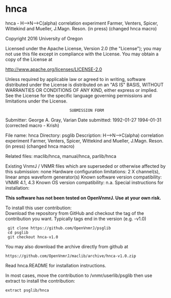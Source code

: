 # hnca
 hnca - H-->N-->C(alpha) correlation experiment Farmer, Venters, Spicer,
 Wittekind and Mueller, J.Magn. Reson. (in press) (changed hnca macro)

 Copyright 2016 University of Oregon

 Licensed under the Apache License, Version 2.0 (the "License");
 you may not use this file except in compliance with the License.
 You may obtain a copy of the License at

   http://www.apache.org/licenses/LICENSE-2.0

 Unless required by applicable law or agreed to in writing, software
 distributed under the License is distributed on an "AS IS" BASIS,
 WITHOUT WARRANTIES OR CONDITIONS OF ANY KIND, either express or implied.
 See the License for the specific language governing permissions and
 limitations under the License.

                                SUBMISSION FORM

Submitter:      George A. Gray, Varian
Date submitted: 1992-01-27
                1994-01-31 (corrected macro - Krish)

File name:      hnca
Directory:      psglib
Description:    H-->N-->C(alpha) correlation experiment
                Farmer, Venters, Spicer, Wittekind and Mueller, J.Magn. Reson.
                (in press) (changed hnca macro)

Related files:  maclib/hnca, manual/hnca, parlib/hnca

Existing VnmrJ / VNMR files which are superseded or
otherwise affected by this submission:  none
Hardware configuration limitations:     2 X channel(s), linear amps
                                        waveform generator(s)
Known software version compatibility:   VNMR 4.1, 4.3
Known OS version compatibility:         n.a.
Special instructions for installation:

**This software has not been tested on OpenVnmrJ. Use at your own risk.**

To install this user contribution:  
Download the repository from GitHub and checkout the tag of the contribution you want.
Typically tags end in the version (e.g. -v1.0)

     git clone https://github.com/OpenVnmrJ/psglib  
     cd psglib  
     git checkout hnca-v1.0


You may also download the archive directly from github at

    https://github.com/OpenVnmrJ/maclib/archive/hnca-v1.0.zip

Read hnca.README for installation instructions.

In most cases, move the contribution to /vnmr/userlib/psglib 
then use extract to install the contribution:  

    extract psglib/hnca